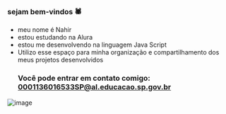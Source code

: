 ### sejam bem-vindos 🕷 
- meu nome é Nahir
- estou estudando na Alura
- estou me desenvolvendo na linguagem Java Script
- Utilizo esse espaço para minha organização e compartilhamento dos meus projetos desenvolvidos 
  ### Você pode entrar em contato comigo: 0001136016533SP@al.educacao.sp.gov.br
![image](https://github.com/user-attachments/assets/c1c4ffed-fd64-49b7-aea1-9e8f912658b9)
